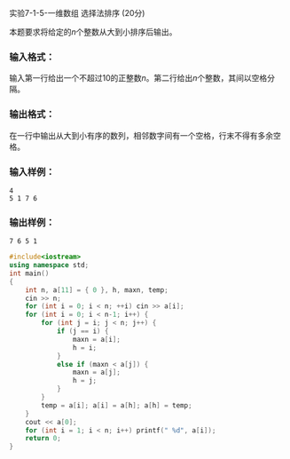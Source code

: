 实验7-1-5-一维数组 选择法排序 (20分)

本题要求将给定的*n*个整数从大到小排序后输出。

### 输入格式：

输入第一行给出一个不超过10的正整数*n*。第二行给出*n*个整数，其间以空格分隔。

### 输出格式：

在一行中输出从大到小有序的数列，相邻数字间有一个空格，行末不得有多余空格。

### 输入样例：

```in
4
5 1 7 6
```

### 输出样例：

```out
7 6 5 1
```



```c++
#include<iostream>
using namespace std;
int main()
{
	int n, a[11] = { 0 }, h, maxn, temp;
	cin >> n;
	for (int i = 0; i < n; ++i) cin >> a[i];
	for (int i = 0; i < n-1; i++) {
		for (int j = i; j < n; j++) {
			if (j == i) {
				maxn = a[i];
				h = i;
			}
			else if (maxn < a[j]) {
				maxn = a[j];
				h = j;
			}
		}
		temp = a[i]; a[i] = a[h]; a[h] = temp;
	}
	cout << a[0];
	for (int i = 1; i < n; i++) printf(" %d", a[i]);
	return 0;
}
```

